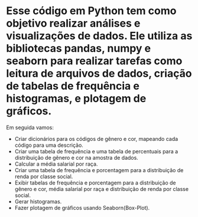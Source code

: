 
<h1>Esse código em Python tem como objetivo realizar análises e visualizações de dados. Ele utiliza as bibliotecas pandas, numpy e seaborn para realizar tarefas como leitura de arquivos de dados, criação de tabelas de frequência e histogramas, e plotagem de gráficos.</h2>

<p>Em seguida vamos:</p>

- Criar dicionários para os códigos de gênero e cor, mapeando cada código para uma descrição.
- Criar uma tabela de frequência e uma tabela de percentuais para a distribuição de gênero e cor na amostra de dados.
- Calcular a média salarial por raça.
- Criar uma tabela de frequência e porcentagem para a distribuição de renda por classe social.
- Exibir tabelas de frequência e porcentagem para a distribuição de gênero e cor, média salarial por raça e distribuição de renda por classe social.
- Gerar histogramas.
- Fazer plotagem de gráficos usando Seaborn(Box-Plot).</p>

